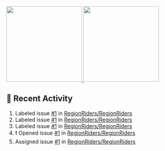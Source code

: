 <a href="https://github.com/anuraghazra/github-readme-stats">
  <img height=200 src="https://readme-stats-danrejk.vercel.app/api?username=Danrejk&theme=github_dark&border_color=3d444d&count_private=true" />
</a>
<a href="https://github.com/anuraghazra/github-readme-stats">
  <img height=200 src="https://readme-stats-danrejk.vercel.app/api/top-langs/?username=Danrejk&layout=donut&theme=github_dark&border_color=3d444d&count_private=true" />
</a>

## 🚀 Recent Activity  
<!--START_SECTION:activity-->
1.  Labeled issue [#1](https://github.com/RegionRiders/RegionRiders/issues/1) in [RegionRiders/RegionRiders](https://github.com/RegionRiders/RegionRiders)
2.  Labeled issue [#1](https://github.com/RegionRiders/RegionRiders/issues/1) in [RegionRiders/RegionRiders](https://github.com/RegionRiders/RegionRiders)
3.  Labeled issue [#1](https://github.com/RegionRiders/RegionRiders/issues/1) in [RegionRiders/RegionRiders](https://github.com/RegionRiders/RegionRiders)
4. ❗ Opened issue [#1](https://github.com/RegionRiders/RegionRiders/issues/1) in [RegionRiders/RegionRiders](https://github.com/RegionRiders/RegionRiders)
5.  Assigned issue [#1](https://github.com/RegionRiders/RegionRiders/issues/1) in [RegionRiders/RegionRiders](https://github.com/RegionRiders/RegionRiders)
<!--END_SECTION:activity-->

